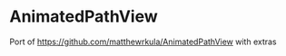 AnimatedPathView
================

Port of https://github.com/matthewrkula/AnimatedPathView with extras
